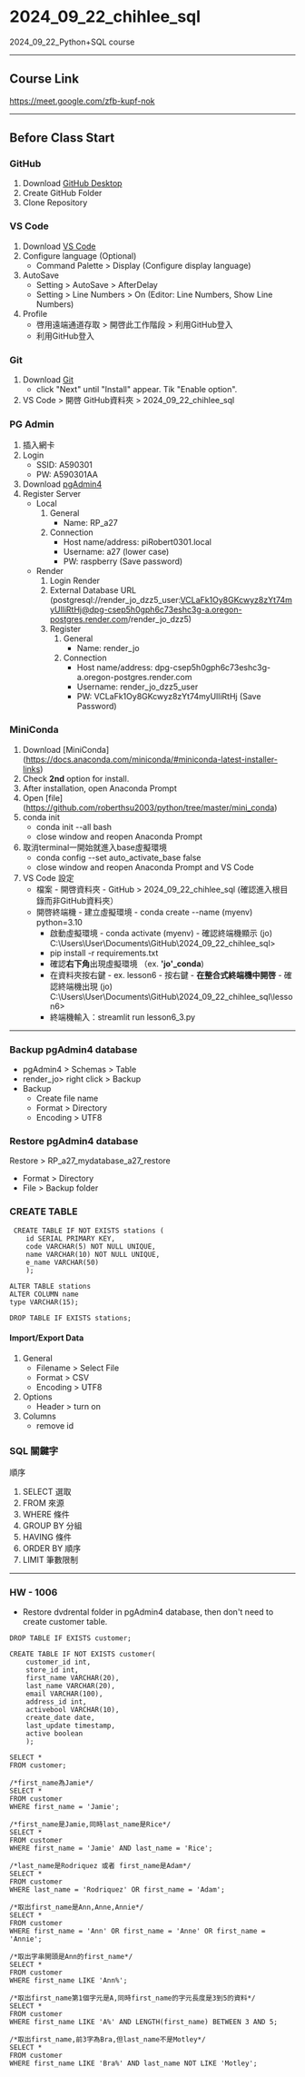 # 2024_09_22_chihlee_sql
2024_09_22_Python+SQL course

---

## Course Link
https://meet.google.com/zfb-kupf-nok

---

## Before Class Start
### GitHub
1. Download [GitHub Desktop](https://desktop.github.com/download/)
2. Create GitHub Folder
3. Clone Repository
 
### VS Code
1. Download [VS Code](https://code.visualstudio.com/download)
2. Configure language (Optional)
   * Command Palette > Display (Configure display language)
3. AutoSave
   * Setting > AutoSave > AfterDelay
   * Setting > Line Numbers > On (Editor: Line Numbers, Show Line Numbers)
4. Profile
   * 啓用遠端通道存取 > 開啓此工作階段 > 利用GitHub登入
   * 利用GitHub登入

### Git
1. Download [Git](https://git-scm.com/downloads)
   * click "Next" until "Install" appear. Tik "Enable option".
2. VS Code > 開啓 GitHub資料夾 > 2024_09_22_chihlee_sql

### PG Admin
1. 插入網卡
2. Login
   * SSID: A590301
   * PW: A590301AA
3. Download [pgAdmin4](https://www.pgadmin.org/download/)  
4. Register Server
   * Local
     1. General
        * Name: RP_a27
     2. Connection
        * Host name/address: piRobert0301.local
        * Username: a27 (lower case)
        * PW: raspberry (Save password)
   * Render
     1. Login Render
     2. External Database URL (postgresql://render_jo_dzz5_user:VCLaFk1Oy8GKcwyz8zYt74myUlliRtHj@dpg-csep5h0gph6c73eshc3g-a.oregon-postgres.render.com/render_jo_dzz5)
     3. Register
        1. General
           * Name: render_jo
        2. Connection
           * Host name/address: dpg-csep5h0gph6c73eshc3g-a.oregon-postgres.render.com
           * Username: render_jo_dzz5_user
           * PW: VCLaFk1Oy8GKcwyz8zYt74myUlliRtHj (Save Password)

### MiniConda
1. Download [MiniConda] (https://docs.anaconda.com/miniconda/#miniconda-latest-installer-links)
2. Check **2nd** option for install.
3. After installation, open Anaconda Prompt
4. Open [file] (https://github.com/roberthsu2003/python/tree/master/mini_conda)
5. conda init
	* conda init --all bash
	* close window and reopen Anaconda Prompt
6. 取消terminal一開始就進入base虛擬環境
	* conda config --set auto_activate_base false
	* close window and reopen Anaconda Prompt and VS Code
7. VS Code 設定
	* 檔案 - 開啓資料夾 - GitHub > 2024_09_22_chihlee_sql (確認進入根目錄而非GitHub資料夾）
  	* 開啓終端機 - 建立虛擬環境 - conda create --name (myenv) python=3.10
        * 啟動虛擬環境 - conda activate (myenv) - 確認終端機顯示 (jo) C:\Users\User\Documents\GitHub\2024_09_22_chihlee_sql>
        * pip install -r requirements.txt
        * 確認**右下角**出現虛擬環境 （ex. **'jo'_conda**)
        * 在資料夾按右鍵 - ex. lesson6 - 按右鍵 - **在整合式終端機中開啓** - 確認終端機出現 (jo) C:\Users\User\Documents\GitHub\2024_09_22_chihlee_sql\lesson6>
        * 終端機輸入：streamlit run lesson6_3.py
   

---

### Backup pgAdmin4 database
* pgAdmin4 > Schemas > Table
* render_jo> right click > Backup
* Backup
	* Create file name
   	* Format > Directory
   	* Encoding > UTF8

### Restore pgAdmin4 database
Restore > RP_a27_mydatabase_a27_restore
* Format > Directory
* File > Backup folder



### CREATE TABLE
```
 CREATE TABLE IF NOT EXISTS stations (
    id SERIAL PRIMARY KEY,
    code VARCHAR(5) NOT NULL UNIQUE,
    name VARCHAR(10) NOT NULL UNIQUE,
    e_name VARCHAR(50)
	);

ALTER TABLE stations
ALTER COLUMN name 
type VARCHAR(15);

DROP TABLE IF EXISTS stations;

```
#### Import/Export Data
1.  General
    * Filename > Select File
    * Format > CSV
    * Encoding > UTF8
2. Options
    * Header > turn on
3. Columns
    * remove id


### SQL 關鍵字
順序
1. SELECT 選取
2. FROM 來源
3. WHERE 條件
4. GROUP BY 分組
5. HAVING 條件
6. ORDER BY 順序
7. LIMIT 筆數限制

---
### HW - 1006
* Restore dvdrental folder in pgAdmin4 database, then don't need to create customer table.
```
DROP TABLE IF EXISTS customer;

CREATE TABLE IF NOT EXISTS customer(
	customer_id int,
	store_id int,
	first_name VARCHAR(20),
	last_name VARCHAR(20),
	email VARCHAR(100),
	address_id int,
	activebool VARCHAR(10),
	create_date date,
	last_update timestamp,
	active boolean
	);

SELECT *
FROM customer;

/*first_name為Jamie*/
SELECT *
FROM customer
WHERE first_name = 'Jamie';

/*first_name是Jamie,同時last_name是Rice*/
SELECT *
FROM customer
WHERE first_name = 'Jamie' AND last_name = 'Rice';

/*last_name是Rodriquez 或者 first_name是Adam*/
SELECT *
FROM customer
WHERE last_name = 'Rodriquez' OR first_name = 'Adam';

/*取出first_name是Ann,Anne,Annie*/
SELECT *
FROM customer
WHERE first_name = 'Ann' OR first_name = 'Anne' OR first_name = 'Annie';

/*取出字串開頭是Ann的first_name*/
SELECT *
FROM customer
WHERE first_name LIKE 'Ann%';

/*取出first_name第1個字元是A,同時first_name的字元長度是3到5的資料*/
SELECT *
FROM customer
WHERE first_name LIKE 'A%' AND LENGTH(first_name) BETWEEN 3 AND 5;

/*取出first_name,前3字為Bra,但last_name不是Motley*/
SELECT *
FROM customer
WHERE first_name LIKE 'Bra%' AND last_name NOT LIKE 'Motley';

```


